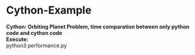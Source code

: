 # Cython-Example
<b>Cython: Orbiting Planet Problem, time comparation between only python code and cython code</b>
<br><b>Execute:</b><br>
 python3 performance.py
